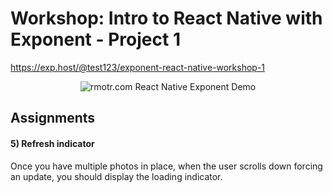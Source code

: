 # Workshop: Intro to React Native with Exponent - Project 1

https://exp.host/@test123/exponent-react-native-workshop-1

<p align='center'>
  <img
      src="https://media.giphy.com/media/l0Hlzh7zu2KyN4eiY/giphy.gif"
      alt="rmotr.com React Native Exponent Demo" />
</p>

## Assignments

#### 5) Refresh indicator

Once you have multiple photos in place, when the user scrolls down forcing an update, you should display the loading indicator.

